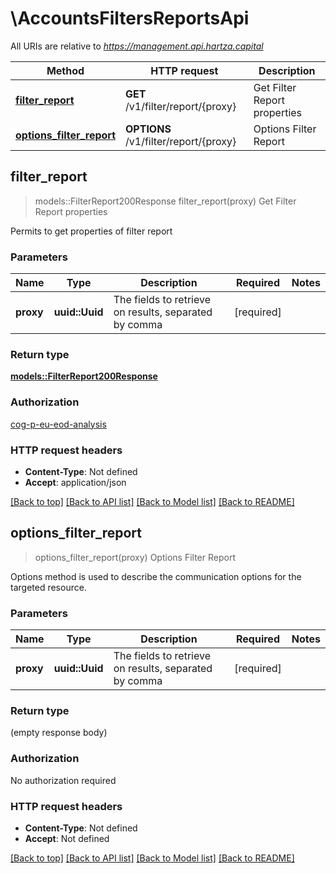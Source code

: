 # \AccountsFiltersReportsApi

All URIs are relative to *https://management.api.hartza.capital*

Method | HTTP request | Description
------------- | ------------- | -------------
[**filter_report**](AccountsFiltersReportsApi.md#filter_report) | **GET** /v1/filter/report/{proxy} | Get Filter Report properties
[**options_filter_report**](AccountsFiltersReportsApi.md#options_filter_report) | **OPTIONS** /v1/filter/report/{proxy} | Options Filter Report



## filter_report

> models::FilterReport200Response filter_report(proxy)
Get Filter Report properties

Permits to get properties of filter report

### Parameters


Name | Type | Description  | Required | Notes
------------- | ------------- | ------------- | ------------- | -------------
**proxy** | **uuid::Uuid** | The fields to retrieve on results, separated by comma | [required] |

### Return type

[**models::FilterReport200Response**](FilterReport_200_response.md)

### Authorization

[cog-p-eu-eod-analysis](../README.md#cog-p-eu-eod-analysis)

### HTTP request headers

- **Content-Type**: Not defined
- **Accept**: application/json

[[Back to top]](#) [[Back to API list]](../README.md#documentation-for-api-endpoints) [[Back to Model list]](../README.md#documentation-for-models) [[Back to README]](../README.md)


## options_filter_report

> options_filter_report(proxy)
Options Filter Report

Options method is used to describe the communication options for the targeted resource.

### Parameters


Name | Type | Description  | Required | Notes
------------- | ------------- | ------------- | ------------- | -------------
**proxy** | **uuid::Uuid** | The fields to retrieve on results, separated by comma | [required] |

### Return type

 (empty response body)

### Authorization

No authorization required

### HTTP request headers

- **Content-Type**: Not defined
- **Accept**: Not defined

[[Back to top]](#) [[Back to API list]](../README.md#documentation-for-api-endpoints) [[Back to Model list]](../README.md#documentation-for-models) [[Back to README]](../README.md)


